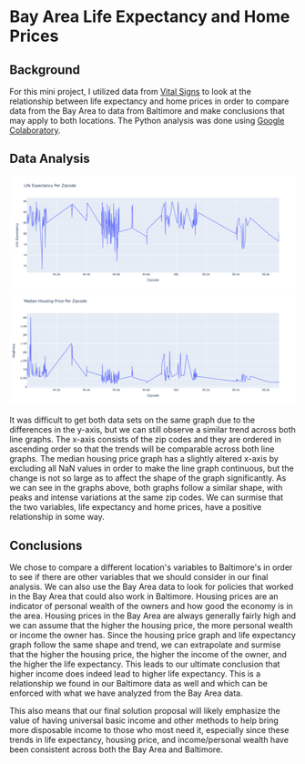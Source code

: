 # Bay Area Life Expectancy and Home Prices

## Background

For this mini project, I utilized data from [Vital Signs](https://www.vitalsigns.mtc.ca.gov/) to look at the relationship between life expectancy and home prices in order to compare data from the Bay Area to data from Baltimore and make conclusions that may apply to both locations.  The Python analysis was done using [Google Colaboratory](https://colab.research.google.com/drive/1KT8PqIWHXRi1efLAUb14II2gYjyA7u9T?usp=sharing).

## Data Analysis

![alt text](https://github.com/angelali1479/bay-area-life-expectancy-and-home-prices/blob/main/life%20expectancy.png)
![alt text](https://github.com/angelali1479/bay-area-life-expectancy-and-home-prices/blob/main/median%20housing%20price.png)

It was difficult to get both data sets on the same graph due to the differences in the y-axis, but we can still observe a similar trend across both line graphs. The x-axis consists of the zip codes and they are ordered in ascending order so that the trends will be comparable across both line graphs. The median housing price graph has a slightly altered x-axis by excluding all NaN values in order to make the line graph continuous, but the change is not so large as to affect the shape of the graph significantly. As we can see in the graphs above, both graphs follow a similar shape, with peaks and intense variations at the same zip codes. We can surmise that the two variables, life expectancy and home prices, have a positive relationship in some way.

## Conclusions

We chose to compare a different location's variables to Baltimore's in order to see if there are other variables that we should consider in our final analysis. We can also use the Bay Area data to look for policies that worked in the Bay Area that could also work in Baltimore. Housing prices are an indicator of personal wealth of the owners and how good the economy is in the area. Housing prices in the Bay Area are always generally fairly high and we can assume that the higher the housing price, the more personal wealth or income the owner has. Since the housing price graph and life expectancy graph follow the same shape and trend, we can extrapolate and surmise that the higher the housing price, the higher the income of the owner, and the higher the life expectancy. This leads to our ultimate conclusion that higher income does indeed lead to higher life expectancy. This is a relationship we found in our Baltimore data as well and which can be enforced with what we have analyzed from the Bay Area data.

This also means that our final solution proposal will likely emphasize the value of having universal basic income and other methods to help bring more disposable income to those who most need it, especially since these trends in life expectancy, housing price, and income/personal wealth have been consistent across both the Bay Area and Baltimore.
